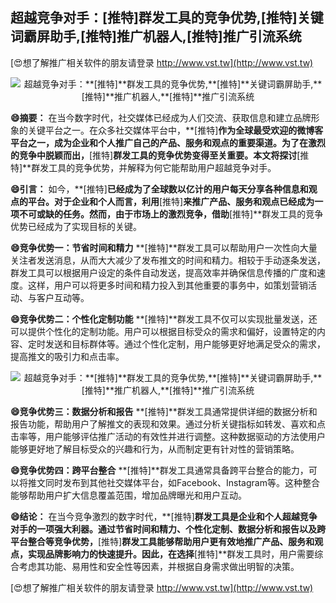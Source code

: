 ## **超越竞争对手：**[推特]**群发工具的竞争优势,**[推特]**关键词霸屏助手,**[推特]**推广机器人,**[推特]**推广引流系统**

[😍想了解推广相关软件的朋友请登录 http://www.vst.tw](http://www.vst.tw)

 <center><img src="https://vst.tw/MP4/tuiguang/png/6.png" alt="超越竞争对手：**[推特]**群发工具的竞争优势,**[推特]**关键词霸屏助手,**[推特]**推广机器人,**[推特]**推广引流系统"></center>

**😄摘要：**
在当今数字时代，社交媒体已经成为人们交流、获取信息和建立品牌形象的关键平台之一。在众多社交媒体平台中，**[推特]**作为全球最受欢迎的微博客平台之一，成为企业和个人推广自己的产品、服务和观点的重要渠道。为了在激烈的竞争中脱颖而出，**[推特]**群发工具的竞争优势变得至关重要。本文将探讨**[推特]**群发工具的竞争优势，并解释为何它能帮助用户超越竞争对手。

**😄引言：**
如今，**[推特]**已经成为了全球数以亿计的用户每天分享各种信息和观点的平台。对于企业和个人而言，利用**[推特]**来推广产品、服务和观点已经成为一项不可或缺的任务。然而，由于市场上的激烈竞争，借助**[推特]**群发工具的竞争优势已经成为了实现目标的关键。

**😄竞争优势一：节省时间和精力**
**[推特]**群发工具可以帮助用户一次性向大量关注者发送消息，从而大大减少了发布推文的时间和精力。相较于手动逐条发送，群发工具可以根据用户设定的条件自动发送，提高效率并确保信息传播的广度和速度。这样，用户可以将更多时间和精力投入到其他重要的事务中，如策划营销活动、与客户互动等。

**😄竞争优势二：个性化定制功能**
**[推特]**群发工具不仅可以实现批量发送，还可以提供个性化的定制功能。用户可以根据目标受众的需求和偏好，设置特定的内容、定时发送和目标群体等。通过个性化定制，用户能够更好地满足受众的需求，提高推文的吸引力和点击率。

 <center><img src="https://vst.tw/MP4/tuiguang/png/2.png" alt="超越竞争对手：**[推特]**群发工具的竞争优势,**[推特]**关键词霸屏助手,**[推特]**推广机器人,**[推特]**推广引流系统"></center>

**😄竞争优势三：数据分析和报告**
**[推特]**群发工具通常提供详细的数据分析和报告功能，帮助用户了解推文的表现和效果。通过分析关键指标如转发、喜欢和点击率等，用户能够评估推广活动的有效性并进行调整。这种数据驱动的方法使用户能够更好地了解目标受众的兴趣和行为，从而制定更有针对性的营销策略。

**😄竞争优势四：跨平台整合**
**[推特]**群发工具通常具备跨平台整合的能力，可以将推文同时发布到其他社交媒体平台，如Facebook、Instagram等。这种整合能够帮助用户扩大信息覆盖范围，增加品牌曝光和用户互动。

**😄结论：**
在当今竞争激烈的数字时代，**[推特]**群发工具是企业和个人超越竞争对手的一项强大利器。通过节省时间和精力、个性化定制、数据分析和报告以及跨平台整合等竞争优势，**[推特]**群发工具能够帮助用户更有效地推广产品、服务和观点，实现品牌影响力的快速提升。因此，在选择**[推特]**群发工具时，用户需要综合考虑其功能、易用性和安全性等因素，并根据自身需求做出明智的决策。

[😍想了解推广相关软件的朋友请登录 http://www.vst.tw](http://www.vst.tw)



